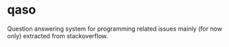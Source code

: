# qaso
Question answering system for programming related issues mainly (for now only) extracted from stackoverflow.
